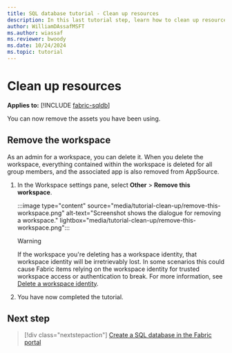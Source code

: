 ```yaml
---
title: SQL database tutorial - Clean up resources
description: In this last tutorial step, learn how to clean up resources by removing the test workspace.
author: WilliamDAssafMSFT
ms.author: wiassaf
ms.reviewer: bwoody
ms.date: 10/24/2024
ms.topic: tutorial
---
```


# Clean up resources

**Applies to:** [!INCLUDE [fabric-sqldb](../includes/applies-to-version/fabric-sqldb.md)]

You can now remove the assets you have been using.

## Remove the workspace

As an admin for a workspace, you can delete it. When you delete the workspace, everything contained within the workspace is deleted for all group members, and the associated app is also removed from AppSource.

1. In the Workspace settings pane, select **Other** > **Remove this workspace**.

    :::image type="content" source="media/tutorial-clean-up/remove-this-workspace.png" alt-text="Screenshot shows the dialogue for removing a workspace." lightbox="media/tutorial-clean-up/remove-this-workspace.png":::

   > [!WARNING]
   > If the workspace you're deleting has a workspace identity, that workspace identity will be irretrievably lost. In some scenarios this could cause Fabric items relying on the workspace identity for trusted workspace access or authentication to break. For more information, see [Delete a workspace identity](../../security/workspace-identity.md#deleting-the-identity).

1. You have now completed the tutorial.

## Next step

> [!div class="nextstepaction"]
> [Create a SQL database in the Fabric portal](create.md)
